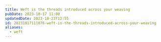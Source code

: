 ```yaml
---
title: Weft is the threads introduced across your weaving
pubDate: 2023-10-17 11:00
updatedDate: 2023-10-23T12:55
id: 20231017111076-weft-is-the-threads-introduced-across-your-weaving
aliases:
  - weft
---
```

